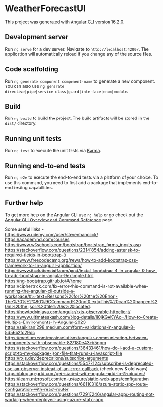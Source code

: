 # WeatherForecastUI

This project was generated with [Angular CLI](https://github.com/angular/angular-cli) version 16.2.0.

## Development server

Run `ng serve` for a dev server. Navigate to `http://localhost:4200/`. The application will automatically reload if you change any of the source files.

## Code scaffolding

Run `ng generate component component-name` to generate a new component. You can also use `ng generate directive|pipe|service|class|guard|interface|enum|module`.

## Build

Run `ng build` to build the project. The build artifacts will be stored in the `dist/` directory.

## Running unit tests

Run `ng test` to execute the unit tests via [Karma](https://karma-runner.github.io).

## Running end-to-end tests

Run `ng e2e` to execute the end-to-end tests via a platform of your choice. To use this command, you need to first add a package that implements end-to-end testing capabilities.

## Further help

To get more help on the Angular CLI use `ng help` or go check out the [Angular CLI Overview and Command Reference](https://angular.io/cli) page.

Some useful links -       
https://www.udemy.com/user/stevenhancock/          
https://academind.com/courses          
https://www.w3schools.com/bootstrap/bootstrap_forms_inputs.asp     
https://stackoverflow.com/questions/23141854/adding-asterisk-to-required-fields-in-bootstrap-3      
https://www.freecodecamp.org/news/how-to-add-bootstrap-css-framework-to-an-angular-application/     
https://www.itsolutionstuff.com/post/install-bootstrap-4-in-angular-9-how-to-add-bootstrap-in-angular-9example.html     
https://ng-bootstrap.github.io/#/home      
https://ciphertrick.com/fix-error-this-command-is-not-available-when-running-the-angular-cli-outside-a-workspace/#:~:text=Reasons%20for%20the%20Error,-The%20%E2%80%9CCommand%20not&text=This%20can%20happen%20in%20the,json%20file%20is%20located.     
https://howtodoinjava.com/angular/rxjs-observable-httpclient/      
https://www.ultimateakash.com/blog-details/Ii0jKGAKYAo=/How-to-Create-Multiple-Environments-In-Angular-2023      
https://saikiran1298.medium.com/form-validations-in-angular-8-5d56b2fc29dc      
https://medium.com/mobiosolutions/angular-communicating-between-components-with-observable-827180e43eb5npm         
https://stackoverflow.com/questions/36433461/how-do-i-add-a-custom-script-to-my-package-json-file-that-runs-a-javascript-file       
https://rxjs.dev/deprecations/subscribe-arguments        
https://stackoverflow.com/questions/55472124/subscribe-is-deprecated-use-an-observer-instead-of-an-error-callback (check new & old ways)       
https://blog.ag-grid.com/get-started-with-angular-grid-in-5-minutes/        
https://learn.microsoft.com/en-us/azure/static-web-apps/configuration
https://stackoverflow.com/questions/66110316/azure-static-app-route-configuration-with-react-router
https://stackoverflow.com/questions/72917246/angular-apps-routing-not-working-when-deployed-using-azure-static-app

